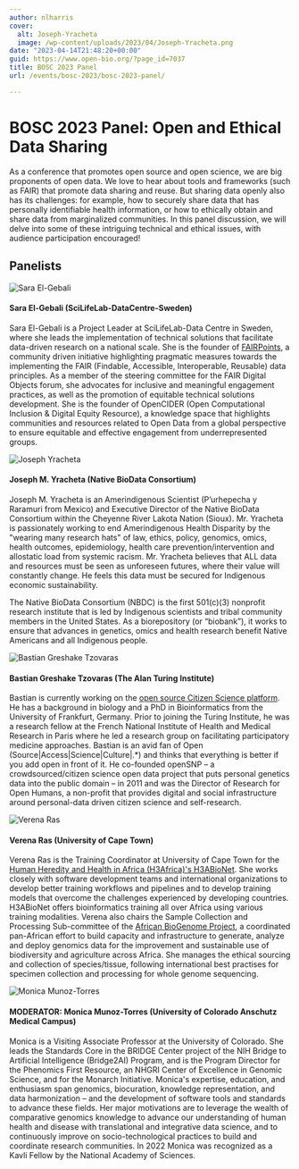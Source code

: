```yaml
---
author: nlharris
cover:
  alt: Joseph-Yracheta
  image: /wp-content/uploads/2023/04/Joseph-Yracheta.png
date: "2023-04-14T21:48:20+00:00"
guid: https://www.open-bio.org/?page_id=7037
title: BOSC 2023 Panel
url: /events/bosc-2023/bosc-2023-panel/

---
```

# BOSC 2023 Panel: Open and Ethical Data Sharing

As a conference that promotes open source and open science, we are big proponents of open data. We love to hear about tools and frameworks (such as FAIR) that promote data sharing and reuse. But sharing data openly also has its challenges: for example, how to securely share data that has personally identifiable health information, or how to ethically obtain and share data from marginalized communities. In this panel discussion, we will delve into some of these intriguing technical and ethical issues, with audience participation encouraged!

## Panelists

![Sara El-Gebali](/wp-content/uploads/2023/04/Sara-El-Gebali-square-1.png)

#### Sara El-Gebali (SciLifeLab-DataCentre-Sweden)

Sara El-Gebali is a Project Leader at SciLifeLab-Data Centre in Sweden, where she leads the implementation of technical solutions that facilitate data-driven research on a national scale. She is the founder of [FAIRPoints](https://www.fairpoints.org/), a community driven initiative highlighting pragmatic measures towards the implementing the FAIR (Findable, Accessible, Interoperable, Reusable) data principles. As a member of the steering committee for the FAIR Digital Objects forum, she advocates for inclusive and meaningful engagement practices, as well as the promotion of equitable technical solutions development. She is the founder of OpenCIDER (Open Computational Inclusion & Digital Equity Resource), a knowledge space that highlights communities and resources related to Open Data from a global perspective to ensure equitable and effective engagement from underrepresented groups.

![Joseph Yracheta](/wp-content/uploads/2023/04/Joseph-Yracheta.png)

#### Joseph M. Yracheta (Native BioData Consortium)

Joseph M. Yracheta is an Amerindigenous Scientist (P’urhepecha y Raramuri from Mexico) and Executive Director of the Native BioData Consortium within the Cheyenne River Lakota Nation (Sioux). Mr. Yracheta is passionately working to end Amerindigenous Health Disparity by the "wearing many research hats" of law, ethics, policy, genomics, omics, health outcomes, epidemiology, health care prevention/intervention and allostatic load from systemic racism. Mr. Yracheta believes that ALL data and resources must be seen as unforeseen futures, where their value will constantly change. He feels this data must be secured for Indigenous economic sustainability.

The Native BioData Consortium (NBDC) is the first 501(c)(3) nonprofit research institute that is led by Indigenous scientists and tribal community members in the United States. As a biorepository (or “biobank”), it works to ensure that advances in genetics, omics and health research benefit Native Americans and all Indigenous people.

![Bastian Greshake Tzovaras](/wp-content/uploads/2023/05/bastian_headshot.png)

#### Bastian Greshake Tzovaras (The Alan Turing Institute)

Bastian is currently working on the [open source Citizen Science platform](https://www.turing.ac.uk/research/research-projects/citizen-science-platform-autistica). He has a background in biology and a PhD in Bioinformatics from the University of Frankfurt, Germany. Prior to joining the Turing Institute, he was a research fellow at the French National Institute of Health and Medical Research in Paris where he led a research group on facilitating participatory medicine approaches. Bastian is an avid fan of Open (Source\|Access\|Science\|Culture\|.\*) and thinks that everything is better if you add open in front of it. He co-founded openSNP – a crowdsourced/citizen science open data project that puts personal genetics data into the public domain – in 2011 and was the Director of Research for Open Humans, a non-profit that provides digital and social infrastructure around personal-data driven citizen science and self-research.

![Verena Ras](/wp-content/uploads/2023/06/Verena-Ras-square-1.png)

#### Verena Ras (University of Cape Town)

Verena Ras is the Training Coordinator at University of Cape Town for the [Human Heredity and Health in Africa (H3Africa)'s H3ABioNet](https://www.h3abionet.org/). She works closely with software development teams and international organizations to develop better training workflows and pipelines and to develop training models that overcome the challenges experienced by developing countries. H3ABioNet offers bioinformatics training all over Africa using various training modalities. Verena also chairs the Sample Collection and Processing Sub-committee of the [African BioGenome Project](https://africanbiogenome.org/), a coordinated pan-African effort to build capacity and infrastructure to generate, analyze and deploy genomics data for the improvement and sustainable use of biodiversity and agriculture across Africa. She manages the ethical sourcing and collection of species/tissue, following international best practises for specimen collection and processing for whole genome sequencing.

![Monica Munoz-Torres](/wp-content/uploads/2022/05/Monica_Munoz-Torres-2.jpeg)

#### MODERATOR: Monica Munoz-Torres (University of Colorado Anschutz Medical Campus)

Monica is a Visiting Associate Professor at the University of Colorado. She leads the Standards Core in the BRIDGE Center project of the NIH Bridge to Artificial Intelligence (Bridge2AI) Program, and is the Program Director for the Phenomics First Resource, an NHGRI Center of Excellence in Genomic Science, and for the Monarch Initiative. Monica's expertise, education, and enthusiasm span genomics, biocuration, knowledge representation, and data harmonization – and the development of software tools and standards to advance these fields. Her major motivations are to leverage the wealth of comparative genomics knowledge to advance our understanding of human health and disease with translational and integrative data science, and to continuously improve on socio-technological practices to build and coordinate research communities. In 2022 Monica was recognized as a Kavli Fellow by the National Academy of Sciences.
